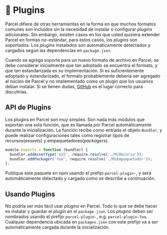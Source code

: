 # 🔌 Plugins

Parcel difiere de otras herramientas en la forma en que muchos formatos comunes son incluidos sin la necesidad de instalar o configurar _plugins_ adicionales. Sin embargo, existen casos en los que usted quisiera extender Parcel en formas no-estándar, para estos casos, los _plugins_ son soportados. Los _plugins_ instalados son automáticamente detectados y cargados según las dependencias en `package.json`.

Cuando se agrega soporte para un nuevo formato de archivo en Parcel, se debe considerar inicialmente que tan adoptado se encuentra el formato, y que tan estandarizada es su implementación. Si es suficientemente adoptado y estandarizado, el formato probablemente debería ser agregado al núcleo de Parcel y no implementado como un plugin que los usuarios deban instalar. Si se tienen dudas, [GitHub](https://github.com/parcel-bundler/parcel/issues) es el lugar correcto para discutirlas.

## API de Plugins

Los plugins en Parcel son muy simples. Son nada más módulos que exportan una sola función, que es llamada por Parcel automáticamente durante la inicialización. La función recibe como entrada el objeto `Bundler`, y puede realizar configuraciones tales como registrar tipos de recursos(_asseets_) y empaquetadores(_packagers_).

```javascript
module.exports = function (bundler) {
  bundler.addAssetType('ext', require.resolve('./MiRecurso'));
  bundler.addPackager('foo', require.resolve('./MiEmpaquetador'));
};
```

Publique este paquete en npm usando el prefijo `parcel-plugin-`, y será automáticamente detectado y cargado como se describe a continuación.

## Usando Plugins

No podría ser más fácil usar _plugins_ en Parcel. Todo lo que se debe hacer es instalar y guardar el _plugin_ en el `package.json`. Los _plugins_ deben ser nombrados usando el prefijo `parcel-plugin-`, e.g. `parcel-plugin-foo`. Cualquier dependencia ubicada en `packages.json` con este prefijo va a ser automáticamente cargada durante la inicialización.

